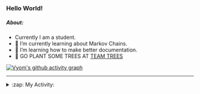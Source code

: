 ### Hello World!

##### About:
- Currently I am a student.
- 🌱 I’m currently learning about Markov Chains.
- 🌱 I’m learning how to make better documentation.
- 🌱 GO PLANT SOME TREES AT [TEAM TREES](https://teamtrees.org/)

[![Vyom's github activity graph](https://activity-graph.herokuapp.com/graph?username=Vyvy-vi)](https://github.com/ashutosh00710/github-readme-activity-graph)

---
<details>
  <summary>:zap: My Activity:</summary>
  
<!--START_SECTION:waka-->
![Code Time](http://img.shields.io/badge/Code%20Time-798%20hrs%2036%20mins-blue)

**I'm a Night 🦉** 

```text
🌞 Morning    72 commits     ██░░░░░░░░░░░░░░░░░░░░░░░   8.87% 
🌆 Daytime    195 commits    ██████░░░░░░░░░░░░░░░░░░░   24.01% 
🌃 Evening    274 commits    ████████░░░░░░░░░░░░░░░░░   33.74% 
🌙 Night      271 commits    ████████░░░░░░░░░░░░░░░░░   33.37%

```
📅 **I'm Most Productive on Sunday** 

```text
Monday       78 commits     ██░░░░░░░░░░░░░░░░░░░░░░░   9.61% 
Tuesday      137 commits    ████░░░░░░░░░░░░░░░░░░░░░   16.87% 
Wednesday    129 commits    ████░░░░░░░░░░░░░░░░░░░░░   15.89% 
Thursday     109 commits    ███░░░░░░░░░░░░░░░░░░░░░░   13.42% 
Friday       107 commits    ███░░░░░░░░░░░░░░░░░░░░░░   13.18% 
Saturday     88 commits     ██░░░░░░░░░░░░░░░░░░░░░░░   10.84% 
Sunday       164 commits    █████░░░░░░░░░░░░░░░░░░░░   20.2%

```


📊 **This Week I Spent My Time On** 

```text
🔥 Editors: 
VS Code                  1 hr 47 mins        ██████████████████████░░░   87.97% 
Vim                      14 mins             ███░░░░░░░░░░░░░░░░░░░░░░   12.03%

🐱‍💻 Projects: 
CSF                      1 hr 44 mins        █████████████████████░░░░   86.14% 
Unknown Project          14 mins             ███░░░░░░░░░░░░░░░░░░░░░░   12.03% 
Quiz-bot                 1 min               ░░░░░░░░░░░░░░░░░░░░░░░░░   1.56% 
file-utils               0 secs              ░░░░░░░░░░░░░░░░░░░░░░░░░   0.27% 
praise                   0 secs              ░░░░░░░░░░░░░░░░░░░░░░░░░   0.0%

```


 Last Updated on 29/05/2022 10:04:27 UTC
<!--END_SECTION:waka-->
</details>
